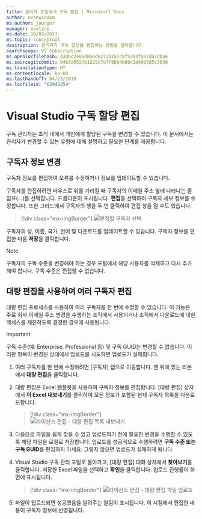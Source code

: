 ```yaml
---
title: 관리자 포털에서 구독 편집 | Microsoft Docs
author: evanwindom
ms.author: jaunger
manager: evelynp
ms.date: 10/03/2017
ms.topic: conceptual
description: 관리자가 구독 할당을 편집하는 방법을 알아봅니다.
searchscope: VS Subscription
ms.openlocfilehash: d3dbc2e05d85ed8277d7a7c0f530dfa92da7dba6
ms.sourcegitcommit: 94b3a052fb1229c7e7f8804b09c1d403385c7630
ms.translationtype: HT
ms.contentlocale: ko-KR
ms.lasthandoff: 04/23/2019
ms.locfileid: "62946254"
---
```

# <a name="editing-visual-studio-subscription-assignments"></a>Visual Studio 구독 할당 편집

구독 관리자는 조직 내에서 개인에게 할당된 구독을 변경할 수 있습니다.  이 문서에서는 관리자가 변경할 수 있는 유형에 대해 설명하고 필요한 단계를 제공합니다.

## <a name="making-changes-to-subscriber-information"></a>구독자 정보 변경
구독자 정보를 편집하여 오류를 수정하거나 정보를 업데이트할 수 있습니다.

구독자를 편집하려면 마우스로 위를 가리킬 때 구독자의 이메일 주소 옆에 나타나는 줄임표(...)를 선택합니다. 드롭다운이 표시됩니다.  **편집**을 선택하여 구독자 세부 정보를 수정합니다. 또한 그리드에서 구독자의 행을 두 번 클릭하여 편집 창을 열 수도 있습니다.
> [!div class="mx-imgBorder"]
> ![편집할 구독자 선택](_img/edit-license/select-subscriber.png)

구독자의 성, 이름, 국가, 언어 및 다운로드를 업데이트할 수 있습니다. 구독자 정보를 편집한 다음 **저장**을 클릭합니다.

   > [!NOTE]
   > 구독자의 구독 수준을 변경해야 하는 경우 포털에서 해당 사용자를 삭제하고 다시 추가해야 합니다. 구독 수준은 편집할 수 없습니다.

## <a name="editing-multiple-subscribers-using-bulk-edit"></a>대량 편집을 사용하여 여러 구독자 편집

대량 편집 프로세스를 사용하여 여러 구독자를 한 번에 수정할 수 있습니다. 이 기능은 주로 회사 이메일 주소 변경을 수행하는 조직에서 사용되거나 조직에서 다운로드에 대한 액세스를 제한하도록 결정한 경우에 사용됩니다.

   > [!IMPORTANT]
   > 구독 수준(예: Enterprise, Professional 등) 및 구독 GUID는 변경할 수 없습니다.  이러한 항목이 변경된 상태에서 업로드를 시도하면 업로드가 실패합니다.

1. 여러 구독자를 한 번에 수정하려면 [구독자] 탭으로 이동합니다. 맨 위에 있는 리본에서 **대량 편집**을 클릭합니다.

2. 대량 편집은 Excel 템플릿을 사용하여 구독자 정보를 편집합니다. [대량 편집] 상자에서 **이 Excel 내보내기**를 클릭하여 모든 정보가 포함된 현재 구독자 목록을 다운로드합니다.
   > [!div class="mx-imgBorder"]
   > ![라이선스 편집 - 대량 편집 목록 내보내기](_img/edit-license/edit-license-bulk-edit-export.png)

3. 다음으로 파일을 쉽게 찾을 수 있고 업로드하기 전에 필요한 변경을 수행할 수 있도록 해당 파일을 로컬로 저장합니다. 업로드를 성공적으로 수행하려면 **구독 수준 또는 구독 GUID**를 편집하지 마세요. 그렇지 않으면 업로드가 실패하게 됩니다.

4. Visual Studio 구독 관리 포털로 돌아가고, [대량 편집] 대화 상자에서 **찾아보기**를 클릭합니다. 저장한 Excel 파일을 선택하고 **확인**을 클릭합니다. 업로드 진행률이 화면에 표시됩니다.
   > [!div class="mx-imgBorder"]
   > ![라이선스 편집 - 대량 편집 파일 업로드](_img/edit-license/edit-license-bulk-file-upload1.png)

5. 파일이 업로드되면 성공했음을 알려주는 알림이 표시됩니다. 이 시점에서 편집한 내용이 구독자 정보에 반영됩니다.
